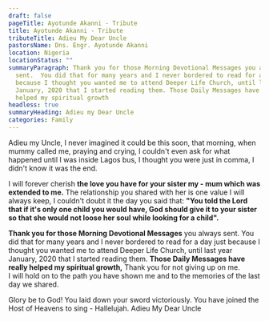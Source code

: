 ```yaml
---
draft: false
pageTitle: Ayotunde Akanni - Tribute
title: Ayotunde Akanni - Tribute
tributeTitle: Adieu My Dear Uncle
pastorsName: Dns. Engr. Ayotunde Akanni
location: Nigeria
locationStatus: ""
summaryParagraph: Thank you for those Morning Devotional Messages you always
  sent.  You did that for many years and I never bordered to read for a day just
  because I thought you wanted me to attend Deeper Life Church, until last year
  January, 2020 that I started reading them. Those Daily Messages have really
  helped my spiritual growth
headless: true
summaryHeading: Adieu my Dear Uncle
categories: Family
---
```

Adieu my Uncle,
I never imagined it could be this soon, that morning, when mummy called me, praying and crying, I couldn't even ask for what happened until I was inside  Lagos bus, I thought you were just in comma, I didn't know it was the end.

I will forever cherish **the love you have for your sister my - mum which was extended to me.**
The relationship you shared with her is one value I will always keep, I couldn't doubt it the day you said that:
**"You told the Lord that if it's only one child you would have, God should give it to your sister so that she would not loose her soul while looking for a child".**

**Thank you for those Morning Devotional Messages** you always sent.  You did that for many years and I never bordered to read for a day just because I thought you wanted me to attend Deeper Life Church, until last year January, 2020 that I started reading them.
**Those Daily Messages have really helped my spiritual growth,** Thank you for not giving up on me.\
I will hold on to the path you have shown me and to the memories of the last day we shared.

Glory be to God! You laid down your sword victoriously.  You have joined the Host of Heavens to sing - Hallelujah.
Adieu My Dear Uncle
